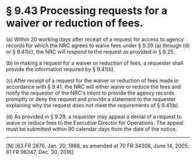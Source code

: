 # § 9.43   Processing requests for a waiver or reduction of fees.

(a) Within 20 working days after receipt of a request for access to agency records for which the NRC agrees to waive fees under § 9.39 (a) through (d) or § 9.41(c), the NRC will respond to the request as provided in § 9.25.


(b) In making a request for a waiver or reduction of fees, a requester shall provide the information required by § 9.41(b).


(c) After receipt of a request for the waiver or reduction of fees made in accordance with § 9.41, the NRC will either waive or reduce the fees and notify the requester of the NRC's intent to provide the agency records promptly or deny the request and provide a statement to the requester explaining why the request does not meet the requirements of § 9.41(b).


(d) As provided in § 9.29, a requester may appeal a denial of a request to waive or reduce fees to the Executive Director for Operations. The appeal must be submitted within 90 calendar days from the date of the notice.



---

[N] [63 FR 2876, Jan. 20, 1998, as amended at 70 FR 34308, June 14, 2005; 81 FR 96347, Dec. 30, 2016]




